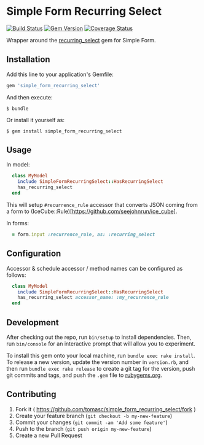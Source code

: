 # Simple Form Recurring Select

[![Build Status](https://travis-ci.org/tomasc/recurring_select.svg)](https://travis-ci.org/tomasc/recurring_select) [![Gem Version](https://badge.fury.io/rb/recurring_select.svg)](http://badge.fury.io/rb/recurring_select) [![Coverage Status](https://img.shields.io/coveralls/tomasc/recurring_select.svg)](https://coveralls.io/r/tomasc/recurring_select)

Wrapper around the [recurring_select](https://github.com/GetJobber/recurring_select) gem for Simple Form.

## Installation

Add this line to your application's Gemfile:

```ruby
gem 'simple_form_recurring_select'
```

And then execute:

    $ bundle

Or install it yourself as:

    $ gem install simple_form_recurring_select

## Usage

In model:

```ruby
  class MyModel
    include SimpleFormRecurringSelect::HasRecurringSelect
    has_recurring_select
  end
```

This will setup `#recurrence_rule` accessor that converts JSON coming from a form to (IceCube::Rule)[https://github.com/seejohnrun/ice_cube].

In forms:

```ruby
  = form.input :recurrence_rule, as: :recurring_select
```

## Configuration

Accessor & schedule accessor / method names can be configured as follows:

```ruby
  class MyModel
    include SimpleFormRecurringSelect::HasRecurringSelect
    has_recurring_select accessor_name: :my_recurrence_rule
  end
```

## Development

After checking out the repo, run `bin/setup` to install dependencies. Then, run `bin/console` for an interactive prompt that will allow you to experiment.

To install this gem onto your local machine, run `bundle exec rake install`. To release a new version, update the version number in `version.rb`, and then run `bundle exec rake release` to create a git tag for the version, push git commits and tags, and push the `.gem` file to [rubygems.org](https://rubygems.org).

## Contributing

1. Fork it ( https://github.com/tomasc/simple_form_recurring_select/fork )
2. Create your feature branch (`git checkout -b my-new-feature`)
3. Commit your changes (`git commit -am 'Add some feature'`)
4. Push to the branch (`git push origin my-new-feature`)
5. Create a new Pull Request

